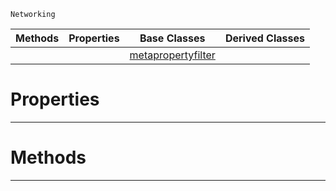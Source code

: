  `Networking`

|Methods|Properties|Base Classes|Derived Classes|
|---|---|---|---|
| | |[metapropertyfilter](https://github.com/ArendDanielek/ZeroDocsTest/blob/master/code_reference/class_reference/metapropertyfilter.markdown)| |


 #  Properties


---  
 #  Methods


---  
 
  
  
  
  
  
  
  

 